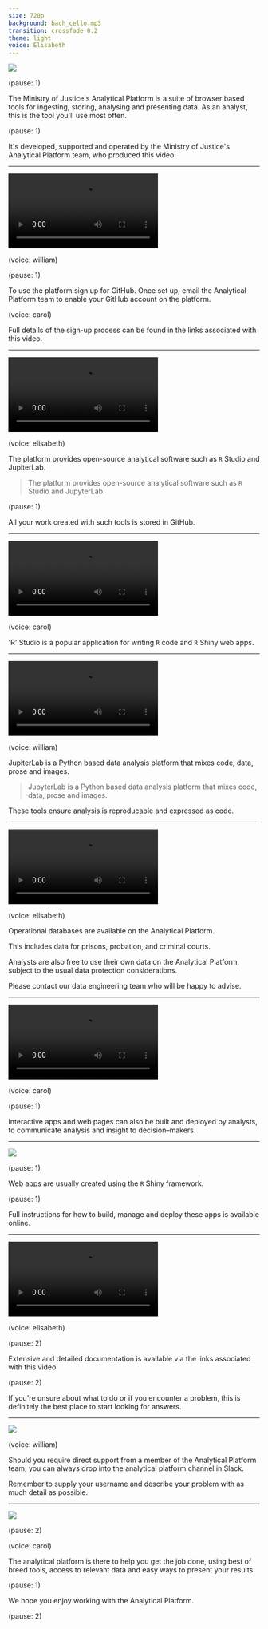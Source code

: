 ```yaml
---
size: 720p
background: bach_cello.mp3
transition: crossfade 0.2
theme: light
voice: Elisabeth 
---
```


![](moj_logo.png)

(pause: 1)

The Ministry of Justice's Analytical Platform is a suite of browser based tools for ingesting, storing, analysing and presenting data.
As an analyst, this is the tool you'll use most often.

(pause: 1)

It's developed, supported and operated by the Ministry of Justice's Analytical Platform team, who produced this video.

---

![](signup_github.mp4)

(voice: william)

(pause: 1)

To use the platform sign up for GitHub.
Once set up, email the Analytical Platform team to enable your GitHub account on the platform.

(voice: carol) 

Full details of the sign-up process can be found in the links associated with this video.

---

![](tools_page.mp4)

(voice: elisabeth)

The platform provides open-source analytical software such as `R` Studio and JupiterLab.
> The platform provides open-source analytical software such as `R` Studio and JupyterLab.

(pause: 1)

All your work created with such tools is stored in GitHub.

---

![](rstudio.mp4)

(voice: carol)

'R' Studio is a popular application for writing `R` code and `R` Shiny web apps.

---

![](jupyter.mp4)

(voice: william)

JupiterLab is a Python based data analysis platform that mixes code, data, prose and images.
> JupyterLab is a Python based data analysis platform that mixes code, data, prose and images.

These tools ensure analysis is reproducable and expressed as code.

---

![](data_sources.mp4)

(voice: elisabeth)

Operational databases are available on the Analytical Platform.

This includes data for prisons, probation, and criminal courts.

Analysts are also free to use their own data on the Analytical Platform, subject to the usual data protection considerations.

Please contact our data engineering team who will be happy to advise.

---

![](webapps.mp4)

(voice: carol) 

(pause: 1)

Interactive apps and web pages can also be built and deployed by analysts, to communicate analysis and insight to decision–makers.

---

![](prison_reports.png)

(pause: 1)

Web apps are usually created using the `R` Shiny framework.

(pause: 1)

Full instructions for how to build, manage and deploy these apps is available online.

---

![](online_docs.mp4)

(voice: elisabeth)

(pause: 2)

Extensive and detailed documentation is available via the links associated with this video.

(pause: 2)

If you're unsure about what to do or if you encounter a problem, this is definitely the best place to start looking for answers.

---

![](slack.png)

(voice: william) 

Should you require direct support from a member of the Analytical Platform team, you can always drop into the analytical platform channel in Slack.

Remember to supply your username and describe your problem with as much detail as possible.

---

![](moj_logo.png)

(pause: 2)

(voice: carol) 

The analytical platform is there to help you get the job done, using best of breed tools, access to relevant data and easy ways to present your results.

(pause: 1)

We hope you enjoy working with the Analytical Platform.

(pause: 2)
